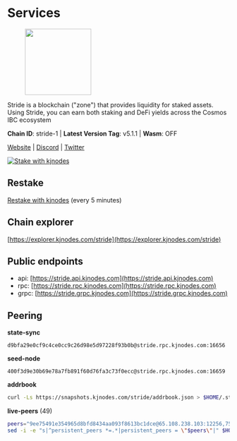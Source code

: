 # Services

<figure><img src="https://raw.githubusercontent.com/kj89/testnet_manuals/main/pingpub/logos/stride.png" width="150" alt=""><figcaption></figcaption></figure>

Stride is a blockchain ("zone") that provides liquidity for staked assets.  Using Stride, you can earn both staking and DeFi yields across the Cosmos IBC ecosystem

**Chain ID**: stride-1 | **Latest Version Tag**: v5.1.1 | **Wasm**: OFF

[Website](https://stride.zone) | [Discord](https://discord.gg/mzQZ8dAE7u) | [Twitter](https://twitter.com/stride_zone)

[![Stake with kjnodes](https://i.ibb.co/cr44Q8j/button-stake-with-kjnodes.png)](https://restake.app/stride/stridevaloper1j8gkhtllnp252l6g6zwzea30e7pvzqttr9768n)

## Restake

[Restake with kjnodes](https://restake.app/stride/stridevaloper1j8gkhtllnp252l6g6zwzea30e7pvzqttr9768n) (every 5 minutes)
## Chain explorer
[https://explorer.kjnodes.com/stride](https://explorer.kjnodes.com/stride)

## Public endpoints

* api: [https://stride.api.kjnodes.com](https://stride.api.kjnodes.com)
* rpc: [https://stride.rpc.kjnodes.com](https://stride.rpc.kjnodes.com)
* grpc: [https://stride.grpc.kjnodes.com](https://stride.grpc.kjnodes.com)

## Peering

**state-sync**

```text
d9bfa29e0cf9c4ce0cc9c26d98e5d97228f93b0b@stride.rpc.kjnodes.com:16656
```

**seed-node**

```text
400f3d9e30b69e78a7fb891f60d76fa3c73f0ecc@stride.rpc.kjnodes.com:16659
```

**addrbook**
```bash
curl -Ls https://snapshots.kjnodes.com/stride/addrbook.json > $HOME/.stride/config/addrbook.json
```

**live-peers** (49)
```bash
peers="9ee75491e354965d8bfd8434aa093f8613bc1dce@65.108.238.103:12256,75261eea01f41c1c00dafcd29cde2c6fa92e8c2c@135.181.214.121:29656,cc35475fe1f7c345af0ea8a692f3b4b41c8f12a2@116.202.36.240:10156,2f6a21a94be87df4c2a2d82683e6ea99b7b6b02b@50.21.173.78:26656,d9bfa29e0cf9c4ce0cc9c26d98e5d97228f93b0b@65.109.88.38:16656,6856de6f0c70a850db2b58deb43d568fced4a524@35.208.80.214:26656,befab97d41e02ea4e759eda3de9e30e77b95b55b@34.68.135.121:26656,d77e7918b9f9e21ee60a8e03075ca3e5f7353912@162.55.4.253:26656,233e06cfa51d53e186afe032e848f5c9f5cd4a01@83.171.248.3:26656,e1b058e5cfa2b836ddaa496b10911da62dcf182e@138.201.8.248:26656,f602040562935873815a5ac23cb1ac7dd8821b76@176.9.22.117:26656,a3f95b0b15c31a68a7535f6068c4e14b95e90dcf@65.109.92.240:21016,ea6a7b2f366bc343f0670f1673fd86001dd08eb0@65.108.122.246:26636,d36ac7580cc8907a00b0add8c3b047caea6df4ed@107.155.67.202:26636,98ea86b6dd2786820ec7f9f2b697d7083de43135@38.146.3.121:12256,e726816f42831689eab9378d5d577f1d06d25716@176.9.188.21:26656,34c7cc0cf4214fb3ee95d2198c4c9b1184dea176@65.108.137.36:26656,463b1dc6903455575079572fb23407be586f2a4b@185.16.39.37:26656,5093547fdf0430143ac66b4ee55d80e6542a6c10@217.174.247.163:26656,fb24bc1de8c563e822897fba89bf150c602f3123@198.244.178.213:26656,04b797b5a56fb939a97a3c7d9c3230d09b85e8d7@93.189.30.118:26656,2254e6968e5c7ebc98ef5b79b388502fa44e10e1@5.161.134.44:26656,5383a21cf2d5e513aea2c3e430133f31aa2e5d00@138.201.32.103:26656,63722a9aed0225d7a5f6a49d1c53b5c979137b13@74.96.207.60:26656,7ec6917a0519decec00a9a29f599c4d90ebf3b86@65.21.136.170:51656,05eec003db41d7ff47a317ef59f83e31bdca23c3@78.107.234.44:26656,a757fc9ea95a7f643d392ec9fdaa31cbf06e76d9@195.3.221.21:12256,a77173bc4f4171fec0ac56b37c18e0ba6e5f80a4@65.108.226.44:31656,8fff37214fb0ef622f1c09dccb22d6321e004c3e@109.123.242.163:50056,65ae054d22c83eb586fe4b175b52564d5383a80f@158.160.11.206:26656,f8e2f80a8c58e6f53cc4940f5f1eac55c9067480@35.247.153.164:26656,44e797771bff124693e63a8ec331d42873cf2ae2@95.217.202.49:35656,df3f533e6b9776c11f08da804edcb810cbdd2080@65.108.234.23:12256,8d7d0f32d53467c4d5e8871faf4ec58ea970fed2@157.90.179.182:26456,698ecde23465c1d01d02cc364f36426d259ba1f0@192.99.247.170:26656,cd680cc992983e5c8244b5529034a2e362e7a6d3@93.159.134.157:26656,82ee74bb249d32440394ec0563816220801ea8d0@35.193.84.64:26656,d95477fd745d8a5e4b3d9052149d28a5dc447a88@35.206.158.54:26656,018d66466cfd907d5cc166ba3d5df8958c96e80a@149.56.36.205:26656,630f5f9f262099b5cd55715d7e3a3949bc02b94e@65.144.145.234:26656,8ade90b45b991088c92e8583e8bc93589d6cd81e@84.244.95.247:26656,6831d67983cf5ebcb44da01737ccd6ccbd15c08e@193.70.47.90:12256,996b5b1156518cc4383db81c1bcf8223b55727a8@116.202.96.76:27007,dfc62810eeaab86587b2975c79f3c12d4830652d@15.235.114.54:26656,a206a5ff59132c3f771735dec337432e6cfb2f7c@15.235.53.45:2062,bbe196ec7c537e9dac0d2575350a1aa64700cdef@129.213.159.218:26656,bf77a8579431d8525e88e5a9e8823db1144b1441@65.109.69.154:31656,741864e5c0bd37ae602c2c853c71a2c3b84589a0@65.21.88.172:29656,f5e00226bf8a3854ba06e9b2f2e9b9ac0ecc8414@146.59.52.39:24095"
sed -i -e "s|^persistent_peers *=.*|persistent_peers = \"$peers\"|" $HOME/.stride/config/config.toml
```

